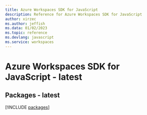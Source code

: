 ```yaml
---
title: Azure Workspaces SDK for JavaScript
description: Reference for Azure Workspaces SDK for JavaScript
author: xirzec
ms.author: jeffish
ms.data: 01/02/2023
ms.topic: reference
ms.devlang: javascript
ms.service: workspaces
---
```

# Azure Workspaces SDK for JavaScript - latest
## Packages - latest
[!INCLUDE [packages](workspaces-index.md)]